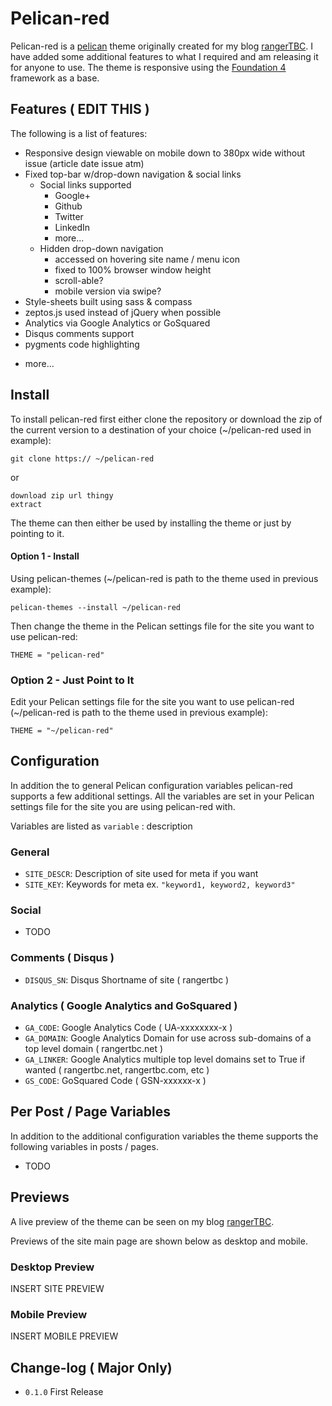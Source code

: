 Pelican-red
============
Pelican-red is a [pelican](http://getpelican.com) theme originally created for my blog [rangerTBC](http://rangertbc.net).  I have added some additional features to what I required and am releasing it for anyone to use.  The theme is responsive using the [Foundation 4](http://foundation.zurb.com/) framework as a base.   

Features ( EDIT THIS )
---------
The following is a list of features:

* Responsive design viewable on mobile down to 380px wide without issue (article date issue atm)
* Fixed top-bar w/drop-down navigation & social links
    - Social links supported
        - Google+
        - Github
        - Twitter
        - LinkedIn
        - more...   
    - Hidden drop-down navigation
        - accessed on hovering site name / menu icon
        - fixed to 100% browser window height
        - scroll-able?
        - mobile version via swipe?   
* Style-sheets built using sass & compass 
* zeptos.js used instead of jQuery when possible
* Analytics via Google Analytics or GoSquared 
* Disqus comments support
* pygments code highlighting
- more...

Install
--------

To install pelican-red first either clone the repository or download the zip of the current version to a destination of your choice (~/pelican-red used in example):
~~~
git clone https:// ~/pelican-red
~~~
or
~~~
download zip url thingy
extract
~~~
The theme can then either be used by installing the theme or just by pointing to it.

#### Option 1 - Install
Using pelican-themes (~/pelican-red is path to the theme used in previous example):
~~~
pelican-themes --install ~/pelican-red
~~~
Then change the theme in the Pelican settings file for the site you want to use pelican-red:
~~~
THEME = "pelican-red"
~~~

### Option 2 - Just Point to It

Edit your Pelican settings file for the site you want to use pelican-red (~/pelican-red is path to the theme used in previous example):
~~~
THEME = "~/pelican-red"
~~~

Configuration
--------------
In addition the to general Pelican configuration variables pelican-red supports a few additional settings.  All the variables are set in your Pelican settings file for the site you are using pelican-red with.

Variables are listed as `variable` : description

### General
* `SITE_DESCR`: Description of site used for meta if you want
* `SITE_KEY`: Keywords for meta ex. `"keyword1, keyword2, keyword3"`

### Social
* TODO

### Comments ( Disqus )
* `DISQUS_SN`: Disqus Shortname of site ( rangertbc )

### Analytics ( Google Analytics and GoSquared )
* `GA_CODE`: Google Analytics Code ( UA-xxxxxxxx-x )
* `GA_DOMAIN`: Google Analytics Domain for use across sub-domains of a top level domain ( rangertbc.net )
* `GA_LINKER`: Google Analytics multiple top level domains set to True if wanted ( rangertbc.net, rangertbc.com, etc )
* `GS_CODE`: GoSquared Code ( GSN-xxxxxx-x )

Per Post / Page Variables
--------------------------
In addition to the additional configuration variables the theme supports the following variables in posts / pages.

* TODO

Previews
---------
A live preview of the theme can be seen on my blog [rangerTBC](http://rangertbc.net). 

Previews of the site main page are shown below as desktop and mobile.

### Desktop Preview
INSERT SITE PREVIEW 

### Mobile Preview
INSERT MOBILE PREVIEW

Change-log ( Major Only)
-------------------------
* `0.1.0` First Release
